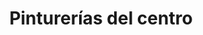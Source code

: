 ---
title: "Pinturerías del centro"
url: /san-carlos-de-bariloche/pinturerias-del-centro/
shop: Farben
---